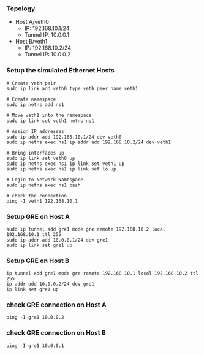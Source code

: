### Topology
- Host A/veth0
  - IP: 192.168.10.1/24
  - Tunnel IP: 10.0.0.1
- Host B/veth1
  - IP: 192.168.10.2/24
  - Tunnel IP: 10.0.0.2

### Setup the simulated Ethernet Hosts
```
# Create veth pair
sudo ip link add veth0 type veth peer name veth1

# Create namespace
sudo ip netns add ns1

# Move veth1 into the namespace
sudo ip link set veth1 netns ns1

# Assign IP addresses
sudo ip addr add 192.168.10.1/24 dev veth0
sudo ip netns exec ns1 ip addr add 192.168.10.2/24 dev veth1

# Bring interfaces up
sudo ip link set veth0 up
sudo ip netns exec ns1 ip link set veth1 up
sudo ip netns exec ns1 ip link set lo up

# Login to Network Namespace
sudo ip netns exec ns1 bash

# check the connection
ping -I veth1 192.168.10.1
```

### Setup GRE on Host A
```
sudo ip tunnel add gre1 mode gre remote 192.168.10.2 local 192.168.10.1 ttl 255
sudo ip addr add 10.0.0.1/24 dev gre1
sudo ip link set gre1 up
```

### Setup GRE on Host B
```
ip tunnel add gre1 mode gre remote 192.168.10.1 local 192.168.10.2 ttl 255
ip addr add 10.0.0.2/24 dev gre1
ip link set gre1 up
```

### check GRE connection on Host A
```
ping -I gre1 10.0.0.2
```

### check GRE connection on Host B
```
ping -I gre1 10.0.0.1
```
